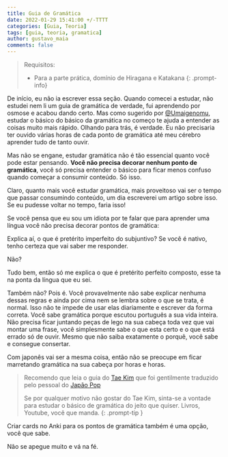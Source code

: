 ```yaml
---
title: Guia de Gramática
date: 2022-01-29 15:41:00 +/-TTTT
categories: [Guia, Teoria]
tags: [guia, teoria, gramatica]
author: gustavo_maia
comments: false
---
```


> Requisitos:
>
> * Para a parte prática, domínio de Hiragana e Katakana
{: .prompt-info}

De início, eu não ia escrever essa seção. Quando comecei a estudar, não estudei nem li um guia de gramática de verdade, fui aprendendo por osmose e acabou dando certo. Mas como sugerido por [@Umaigenomu](https://twitter.com/Umaigenomu), estudar o básico do básico da gramática no começo te ajuda a entender as coisas muito mais rápido. Olhando para trás, é verdade. Eu não precisaria ter ouvido várias horas de cada ponto de gramática até meu cérebro aprender tudo de tanto ouvir.

Mas não se engane, estudar gramática não é tão essencial quanto você pode estar pensando. **Você não precisa decorar nenhum ponto de gramática**, você só precisa entender o básico para ficar menos confuso quando começar a consumir conteúdo. Só isso.

Claro, quanto mais você estudar gramática, mais proveitoso vai ser o tempo que passar consumindo conteúdo, um dia escreverei um artigo sobre isso. Se eu pudesse voltar no tempo, faria isso!

Se você pensa que eu sou um idiota por te falar que para aprender uma língua você não precisa decorar pontos de gramática:

Explica aí, o que é pretérito imperfeito do subjuntivo? Se você é nativo, tenho certeza que vai saber me responder.

Não?

Tudo bem, então só me explica o que é pretérito perfeito composto, esse ta na ponta da língua que eu sei.

Também não? Pois é. Você provavelmente não sabe explicar nenhuma dessas regras e ainda por cima nem se lembra sobre o que se trata, é normal. Isso não te impede de usar elas diariamente e escrever da forma correta. Você sabe gramática porque escutou português a sua vida inteira. Não precisa ficar juntando peças de lego na sua cabeça toda vez que vai montar uma frase, você simplesmente sabe o que esta certo e o que está errado só de ouvir. Mesmo que não saiba exatamente o porquê, você sabe e consegue consertar.

Com japonês vai ser a mesma coisa, então não se preocupe em ficar marretando gramática na sua cabeça por horas e horas. 

> Recomendo que leia o guia do [Tae Kim](https://docs.google.com/document/d/1-PvqBZxUzCkxBRw8PxUD4IlDrewP0j1B8EFxvKCBcXc/edit#) que foi gentilmente traduzido pelo pessoal do [Japão Pop](https://discord.gg/YyQxkzYfJh)
>
> Se por qualquer motivo não gostar do Tae Kim, sinta-se a vontade para estudar o básico de gramática do jeito que quiser. Livros, Youtube, você que manda.
{: .prompt-tip }

Criar cards no Anki para os pontos de gramática também é uma opção, você que sabe.

Não se apegue muito e vá na fé.